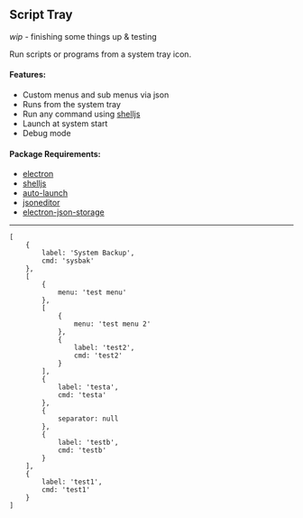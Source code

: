 ##  Script Tray

*wip* - finishing some things up & testing

Run scripts or programs from a system tray icon.

#### Features:
- Custom menus and sub menus via json
- Runs from the system tray
- Run any command using [shelljs](https://www.npmjs.com/package/shelljs)
- Launch at system start
- Debug mode

#### Package Requirements:
- [electron](https://www.npmjs.com/package/electron)
- [shelljs](https://www.npmjs.com/package/shelljs)
- [auto-launch](https://www.npmjs.com/package/auto-launch)
- [jsoneditor](https://www.npmjs.com/package/jsoneditor)
- [electron-json-storage](https://www.npmjs.com/package/electron-json-storage)

-----

```
[
    {
        label: 'System Backup',
        cmd: 'sysbak'
    },
    [
        {
            menu: 'test menu'
        },
        [
            {
                menu: 'test menu 2'
            },
            {
                label: 'test2',
                cmd: 'test2'
            }
        ],
        {
            label: 'testa',
            cmd: 'testa'
        },
        {
            separator: null
        },
        {
            label: 'testb',
            cmd: 'testb'
        }
    ],
    {
        label: 'test1',
        cmd: 'test1'
    }
]
```
